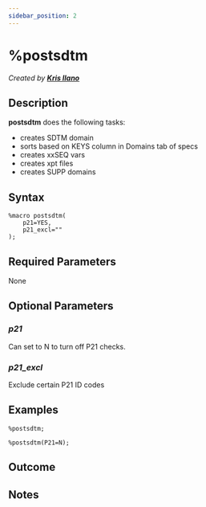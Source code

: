 ```yaml
---
sidebar_position: 2
---
```


# %postsdtm

_Created by [**Kris Ilano**](mailto:kristoffer.ilano@emanatebiostats.com?subject=User%20Guide:%20postsdtm)_

## Description

**postsdtm** does the following tasks:

- creates SDTM domain
- sorts based on KEYS column in Domains tab of specs
- creates xxSEQ vars
- creates xpt files
- creates SUPP domains

## Syntax

```sas
%macro postsdtm(
    p21=YES,
    p21_excl=""
);
```

## Required Parameters

None

## Optional Parameters

### _p21_

Can set to N to turn off P21 checks.

### _p21_excl_

Exclude certain P21 ID codes

## Examples

```sas
%postsdtm;
```

```sas
%postsdtm(P21=N);
```

## Outcome

## Notes
